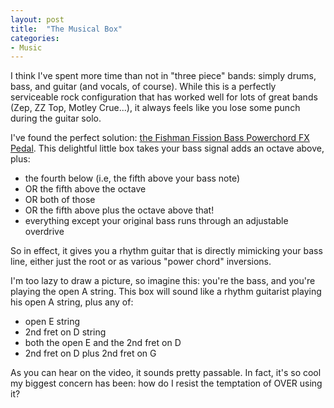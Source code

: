 ```yaml
---
layout: post
title:  "The Musical Box"
categories:
- Music
---
```

I think I've spent more time than not in "three piece" bands: simply drums, bass, and guitar (and vocals, of course). While this is a perfectly serviceable rock configuration that has worked well for lots of great bands (Zep, ZZ Top, Motley Crue...), it always feels like you lose some punch during the guitar solo.

I've found the perfect solution: [the Fishman Fission Bass Powerchord FX Pedal](https://www.youtube.com/watch?v=I2XKZNMR2Pc). This delightful little box takes your bass signal adds an octave above, plus:

* the fourth below (i.e, the fifth above your bass note)
* OR the fifth above the octave
* OR both of those
* OR the fifth above plus the octave above that!
* everything except your original bass runs through an adjustable overdrive

So in effect, it gives you a rhythm guitar that is directly mimicking your bass line, either just the root or as various "power chord" inversions.

I'm too lazy to draw a picture, so imagine this: you're the bass, and you're playing the open A string. This box will sound like a rhythm guitarist playing his open A string, plus any of:
* open E string
* 2nd fret on D string
* both the open E and the 2nd fret on D
* 2nd fret on D plus 2nd fret on G

As you can hear on the video, it sounds pretty passable. In fact, it's so cool my biggest concern has been: how do I resist the temptation of OVER using it?
